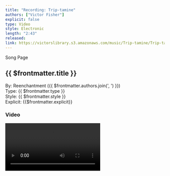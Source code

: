 ```yaml
---
title: "Recording: Trip-tamine"
authors: ["Victor Fisher"]
explicit: false
type: Video
style: Electronic
length: "2:43"
released:
link: https://victorslibrary.s3.amazonaws.com/music/Trip-tamine/Trip-tamine.mp4
---
```


<g-link to="/81">Song Page</g-link>

## {{ $frontmatter.title }}

By: <g-link to="/16">Reenchantment</g-link> ({{ $frontmatter.authors.join(', ') }})  
Type: {{ $frontmatter.type }}  
Style: {{ $frontmatter.style }}  
Explicit: {{$frontmatter.explicit}}

### Video

<video controls controlsList="nodownload" class="image">
  <source :src="$frontmatter.link" type="video/mp4">
Your browser does not support the audio element.
</video>
